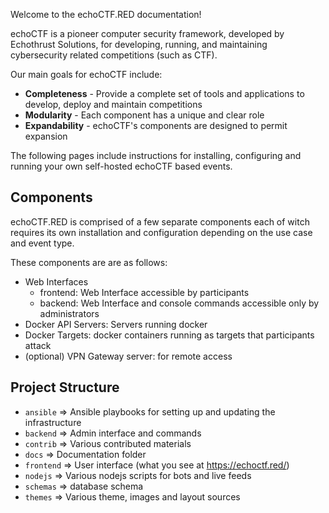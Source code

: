 Welcome to the echoCTF.RED documentation!

echoCTF is a pioneer computer security framework, developed by Echothrust Solutions, for developing, running, and maintaining cybersecurity related competitions (such as CTF).

Our main goals for echoCTF include:

* **Completeness** - Provide a complete set of tools and applications to develop, deploy and maintain competitions
* **Modularity** - Each component has a unique and clear role
* **Expandability** - echoCTF's components are designed to permit expansion


The following pages include instructions for installing, configuring and running your own self-hosted echoCTF based events.

## Components
echoCTF.RED is comprised of a few separate components each of witch requires its own installation and configuration depending on the use case and event type.

These components are are as follows:

* Web Interfaces
  * frontend: Web Interface accessible by participants
  * backend: Web Interface and console commands accessible only by administrators
* Docker API Servers: Servers running docker
* Docker Targets: docker containers running as targets that participants attack
* (optional) VPN Gateway server: for remote access


## Project Structure
 * `ansible` => Ansible playbooks for setting up and updating the infrastructure
 * `backend` => Admin interface and commands
 * `contrib` => Various contributed materials
 * `docs` => Documentation folder
 * `frontend` => User interface (what you see at https://echoctf.red/)
 * `nodejs` => Various nodejs scripts for bots and live feeds
 * `schemas` => database schema
 * `themes` => Various theme, images and layout sources
